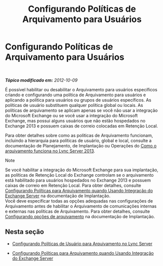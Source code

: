 ﻿---
title: Configurando Políticas de Arquivamento para Usuários
TOCTitle: Configurando Políticas de Arquivamento para Usuários
ms:assetid: 1bbb45df-0590-4c66-9d65-d25526f57790
ms:mtpsurl: https://technet.microsoft.com/pt-br/library/JJ204722(v=OCS.15)
ms:contentKeyID: 49306049
ms.date: 05/19/2016
mtps_version: v=OCS.15
ms.translationtype: HT
---

# Configurando Políticas de Arquivamento para Usuários

 

_**Tópico modificado em:** 2012-10-09_

É possível habilitar ou desabilitar o Arquivamento para usuários específicos criando e configurando uma política de Arquivamento para usuários e aplicando a política para usuários ou grupos de usuários específicos. As políticas de usuário substituem qualquer política global ou locais. As políticas de arquivamento se aplicam apenas se você não usar a integração do Microsoft Exchange ou se você usar a integração do Microsoft Exchange, mas possui alguns usuários que não estão hospedados no Exchange 2013 e possuem caixas de correio colocadas em Retenção Local.

Para obter detalhes sobre como as políticas de Arquivamento funcionam, incluindo a hierarquia para políticas de usuário, global e local, consulte a documentação de Planejamento, de Implantação ou Operações do [Como o arquivamento funciona no Lync Server 2013](lync-server-2013-how-archiving-works.md).

> [!note]  
> Se você habilitar a integração do Microsoft Exchange para sua implantação, as políticas de Retenção Local do Exchange controlam se o arquivamento está habilitado para usuários hospedados no Exchange 2013 e possuem caixas de correio em Retenção Local. Para obter detalhes, consulte <a href="lync-server-2013-setting-up-policies-for-archiving-when-using-exchange-server-integration.md">Configurando Políticas para Arquivamento quando Usando Integração do Exchange Server</a> na documentação de Implantação.<br />Você deve especificar todas as opções adequadas nas configurações de Arquivamento antes de habilitar o Arquivamento de comunicações internas e externas nas políticas de Arquivamento. Para obter detalhes, consulte <a href="lync-server-2013-configuring-archiving-options.md">Configurando opções de arquivamento</a> na documentação de Implantação.

## Nesta seção

  - [Configurando Políticas de Usuário para Arquivamento no Lync Server](lync-server-2013-setting-up-user-policies-for-archiving-in-lync-server.md)

  - [Configurando Políticas para Arquivamento quando Usando Integração do Exchange Server](lync-server-2013-setting-up-policies-for-archiving-when-using-exchange-server-integration.md)

